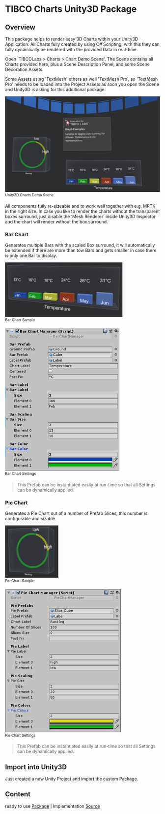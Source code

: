 # TIBCO Charts Unity3D Package

## Overview
This package helps to render easy 3D Charts within your Unity3D Application. All Charts fully created by using C# Scripting, with this they can fully dynamically be rendered with the provided Data in real-time. 

Open 'TIBCOLabs > Charts > Chart Demo Scene'. The Scene contains all Charts provided here, plus a Scene Description Panel, and some Scene Decoration Assets.

Some Assets using 'TextMesh' others as well 'TextMesh Pro', so 'TextMesh Pro' needs to be loaded into the Project Assets as soon you open the Scene and Unity3D is asking for this additional package.

![alt-text](img/3DCharts.png "Demo Image")
<br><sup>Unity3D Charts Demo Scene</sup>

All components fully re-sizeable and to work well together with e.g. MRTK in the right size. In case you like to render the charts without the transparent boxes surround, just disable the ‘Mesh Renderer’ inside Unity3D Inspector and the chart will render without the box surround.

### Bar Chart
Generates multiple Bars with the scaled Box surround, it will automatically be extended if there are more than tow Bars and gets smaller in case there is only one Bar to display.

![alt-text](img/BarChart.png "Bar Chart Image")
<br><sup>Bar Chart Sample</sup>

![alt-text](img/BarChart-Settings.png "Bar Chart Settings Image")
<br><sup>Bar Chart Settings</sup>

> This Prefab can be instantiated easily at run-time so that all Settings can be dynamically applied.

### Pie Chart
Generates a Pie Chart out of a number of Prefab Slices, this number is configurable and sizable. 

![alt-text](img/PieChart.png "Pie Chart Image")
<br><sup>Pie Chart Sample</sup>

![alt-text](img/PieChart-Settings.png "Pie Chart Settings Image")
<br><sup>Pie Chart Settings</sup>

> This Prefab can be instantiated easily at run-time so that all Settings can be dynamically applied.

## Import into Unity3D
Just created a new Unity Project and import the custom Package.

## Content
ready to use [Package](https://github.com/TIBCOSoftware/Augmented-Reality/tree/master/packages/TIBCO-Charts) |
Implementation [Source](https://github.com/TIBCOSoftware/Augmented-Reality/tree/master/sources/TIBCO-Charts/Assets)
